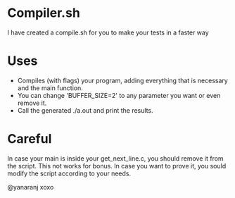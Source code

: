 # Compiler.sh
I have created a compile.sh for you to make your tests in a faster way

# Uses
- Compiles (with flags) your program, adding everything that is necessary and the main function.
- You can change 'BUFFER_SIZE=2' to any parameter you want or even remove it.
- Call the generated ./a.out and print the results.

# Careful
In case your main is inside your get_next_line.c, you should remove it from the script.
This not works for bonus. In case you want to prove it, you sould modify the script according to your needs.

@yanaranj xoxo

